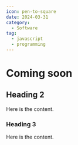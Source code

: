 ```yaml
---
icon: pen-to-square
date: 2024-03-31
category:
  - Software
tag:
  - javascript
  - programming
---
```


# Coming soon

<!-- more -->

## Heading 2

Here is the content.

### Heading 3

Here is the content.
